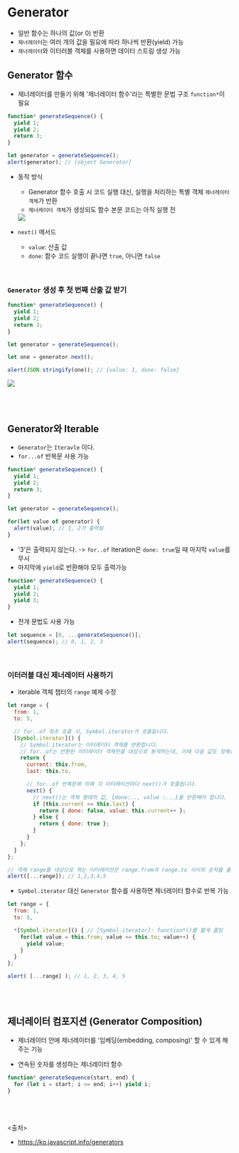 # Generator
- 일반 함수는 하나의 값(or 0) 반환
- `제너레이터`는 여러 개의 값을 필요에 따라 하나씩 반환(yield) 가능
- `제너레이터`와 이터러블 객체를 사용하면 데이터 스트림 생성 가능

## Generator 함수
- 제너레이터를 만들기 위해 '제너레이터 함수'라는 특별한 문법 구조 `function*`이 필요

```js
function* generateSequence() {
  yield 1;
  yield 2;
  return 3;
}

let generator = generateSequence();
alert(generator); // [object Generator]
```

- 동작 방식
  - Generator 함수 호출 시 코드 실행 대신, 실행을 처리하는 특별 객체 `제너레이터 객체`가 반환
  - `제너레이터 객체`가 생성되도 함수 본문 코드는 아직 실행 전
  <img src="02_JavaScript/img/gener1.JPG" />

- `next()` 메서드
  - `value`: 산출 값
  - `done`: 함수 코드 실행이 끝나면 `true`, 아니면 `false`

<br>

### `Generator` 생성 후 첫 번째 산출 값 받기

```js
function* generateSequence() {
  yield 1;
  yield 2;
  return 3;
}

let generator = generateSequence();

let one = generator.next();

alert(JSON.stringify(one)); // {value: 1, done: false}
```

<img src="02_JavaScript/img/gener2.JPG" />

<br><br>

## Generator와 Iterable
- `Generator`는 `Iteravle` 이다.
- `for...of` 반복문 사용 가능

```js
function* generateSequence() {
  yield 1;
  yield 2;
  return 3;
}

let generator = generateSequence();

for(let value of generator) {
  alert(value); // 1, 2가 출력됨
}
```

- '3'은 출력되지 않는다. -> `for..of` Iteration은 `done: true`일 때 마지막 `value`를 무시
- 마지막에 `yield`로 반환해야 모두 출력가능

```js
function* generateSequence() {
  yield 1;
  yield 2;
  yield 3;
}
```

- 전개 문법도 사용 가능

```js
let sequence = [0, ...generateSequence()[;
alert(sequence); // 0, 1, 2, 3
```
<br>

### 이터러블 대신 제너레이터 사용하기
- iterable 객체 챕터의 `range` 예제 수정

```js
let range = {
  from: 1,
  to: 5,

  // for..of 최초 호출 시, Symbol.iterator가 호출됩니다.
  [Symbol.iterator]() {
    // Symbol.iterator는 이터레이터 객체를 반환합니다.
    // for..of는 반환된 이터레이터 객체만을 대상으로 동작하는데, 이때 다음 값도 정해집니다.
    return {
      current: this.from,
      last: this.to,

      // for..of 반복문에 의해 각 이터레이션마다 next()가 호출됩니다.
      next() {
        // next()는 객체 형태의 값, {done:.., value :...}을 반환해야 합니다.
        if (this.current <= this.last) {
          return { done: false, value: this.current++ };
        } else {
          return { done: true };
        }
      }
    };
  }
};

// 객체 range를 대상으로 하는 이터레이션은 range.from과 range.to 사이의 숫자를 출력합니다.
alert([...range]); // 1,2,3,4,5
```

- `Symbol.iterator` 대신 `Generator` 함수를 사용하면 제너레이터 함수로 반복 가능

```js
let range = {
  from: 1,
  to: 5,

  *[Symbol.iterator]() { // [Symbol.iterator]: function*()를 짧게 줄임
    for(let value = this.from; value <= this.to; value++) {
      yield value;
    }
  }
};

alert( [...range] ); // 1, 2, 3, 4, 5
```

<br><br>

## 제너레이터 컴포지션 (Generator Composition)
- 제너레이터 안에 제너레이터를 '임베딩(embedding, composing)' 할 수 있게 해주는 기능

- 연속된 숫자를 생성하는 제너레이터 함수

```js
function* generateSequence(start, end) {
  for (let i = start; i <= end; i++) yield i;
}
```


<br><br><br>
<출처>
- https://ko.javascript.info/generators
